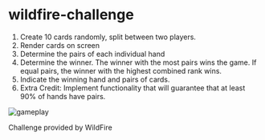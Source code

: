 # wildfire-challenge

1. Create 10 cards randomly, split between two players.
2. Render cards on screen
3. Determine the pairs of each individual hand
4. Determine the winner. The winner with the most pairs wins the game. If equal pairs, the winner with the highest combined rank wins.
5. Indicate the winning hand and pairs of cards.
6. Extra Credit: Implement functionality that will guarantee that at least 90% of hands have pairs.

![gameplay](https://user-images.githubusercontent.com/49361894/206882426-083f4b35-d905-41d2-94f2-e6fc11c0a982.gif)


Challenge provided by WildFire
